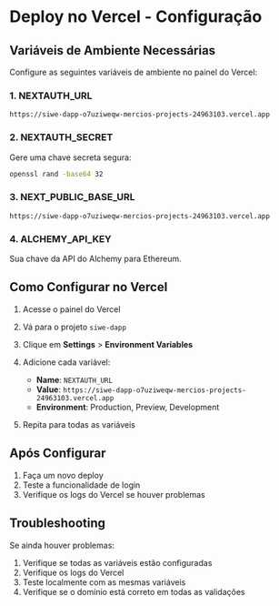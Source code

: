 # Deploy no Vercel - Configuração

## Variáveis de Ambiente Necessárias

Configure as seguintes variáveis de ambiente no painel do Vercel:

### 1. NEXTAUTH_URL
```
https://siwe-dapp-o7uziweqw-mercios-projects-24963103.vercel.app
```

### 2. NEXTAUTH_SECRET
Gere uma chave secreta segura:
```bash
openssl rand -base64 32
```

### 3. NEXT_PUBLIC_BASE_URL
```
https://siwe-dapp-o7uziweqw-mercios-projects-24963103.vercel.app
```

### 4. ALCHEMY_API_KEY
Sua chave da API do Alchemy para Ethereum.

## Como Configurar no Vercel

1. Acesse o painel do Vercel
2. Vá para o projeto `siwe-dapp`
3. Clique em **Settings** > **Environment Variables**
4. Adicione cada variável:
   - **Name**: `NEXTAUTH_URL`
   - **Value**: `https://siwe-dapp-o7uziweqw-mercios-projects-24963103.vercel.app`
   - **Environment**: Production, Preview, Development

5. Repita para todas as variáveis

## Após Configurar

1. Faça um novo deploy
2. Teste a funcionalidade de login
3. Verifique os logs do Vercel se houver problemas

## Troubleshooting

Se ainda houver problemas:

1. Verifique se todas as variáveis estão configuradas
2. Verifique os logs do Vercel
3. Teste localmente com as mesmas variáveis
4. Verifique se o domínio está correto em todas as validações
